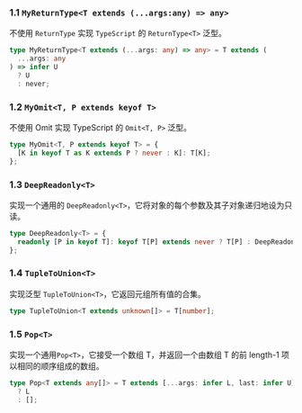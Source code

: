 ### 1.1 `MyReturnType<T extends (...args:any) => any>`

不使用 `ReturnType` 实现 `TypeScript` 的 `ReturnType<T>` 泛型。

```ts
type MyReturnType<T extends (...args: any) => any> = T extends (
  ...args: any
) => infer U
  ? U
  : never;
```

### 1.2 `MyOmit<T, P extends keyof T>`

不使用 Omit 实现 TypeScript 的 `Omit<T, P>` 泛型。

```ts
type MyOmit<T, P extends keyof T> = {
  [K in keyof T as K extends P ? never : K]: T[K];
};
```

### 1.3 `DeepReadonly<T>`

实现一个通用的 `DeepReadonly<T>`，它将对象的每个参数及其子对象递归地设为只读。

```ts
type DeepReadonly<T> = {
  readonly [P in keyof T]: keyof T[P] extends never ? T[P] : DeepReadonly<T[P]>;
};
```

### 1.4 `TupleToUnion<T>`

实现泛型 `TupleToUnion<T>`，它返回元组所有值的合集。

```ts
type TupleToUnion<T extends unknown[]> = T[number];
```

### 1.5 `Pop<T>`

实现一个通用`Pop<T>`，它接受一个数组 T，并返回一个由数组 T 的前 length-1 项以相同的顺序组成的数组。

```ts
type Pop<T extends any[]> = T extends [...args: infer L, last: infer U]
  ? L
  : [];
```
